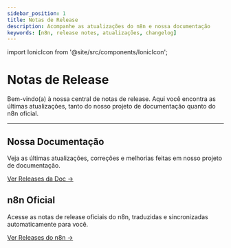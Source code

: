 ```yaml
---
sidebar_position: 1
title: Notas de Release
description: Acompanhe as atualizações do n8n e nossa documentação
keywords: [n8n, release notes, atualizações, changelog]
---
```

import IonicIcon from '@site/src/components/IonicIcon';

# <IonicIcon name="document-text-outline" size={32} /> Notas de Release

Bem-vindo(a) à nossa central de notas de release. Aqui você encontra as últimas atualizações, tanto do nosso projeto de documentação quanto do n8n oficial.

---

## <IonicIcon name="book-outline" size={24} /> Nossa Documentação

Veja as últimas atualizações, correções e melhorias feitas em nosso projeto de documentação.

<IonicIcon name="arrow-forward-outline" size={18} /> [Ver Releases da Doc →](/release-notes/nossa-doc)

## <IonicIcon name="globe-outline" size={24} /> n8n Oficial

Acesse as notas de release oficiais do n8n, traduzidas e sincronizadas automaticamente para você.

<IonicIcon name="arrow-forward-outline" size={18} /> [Ver Releases do n8n →](/release-notes/n8n-oficial) 